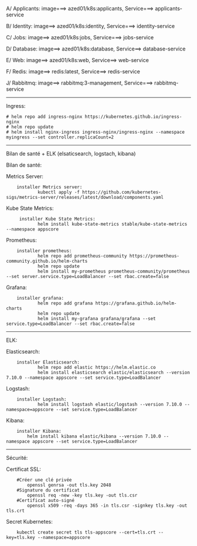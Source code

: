 A/ Applicants: image===> azed01/k8s:applicants, Service===> applicants-service

B/ Identity: image==> azed01/k8s:identity, Service===> identity-service

C/ Jobs: image==> azed01/k8s:jobs, Service===> jobs-service

D/ Database: image==> azed01/k8s:database, Service==> database-service

E/ Web: image==> azed01/k8s:web, Service==> web-service

F/ Redis: image==> redis:latest, Service==> redis-service

J/ Rabbitmq: image==> rabbitmq:3-management, Service===> rabbitmq-service

--------------------------------------------------------------------------------
 Ingress:

    # helm repo add ingress-nginx https://kubernetes.github.io/ingress-nginx
    # helm repo update
    # helm install nginx-ingress ingress-nginx/ingress-nginx --namespace myingress --set controller.replicaCount=2
------------------------------------------------------
Bilan de santé + ELK (elsaticsearch, logstach, kibana)

Bilan de santé:

Metrics Server:

        installer Metrics server: 
                kubectl apply -f https://github.com/kubernetes-sigs/metrics-server/releases/latest/download/components.yaml
       
Kube State Metrics:

         installer Kube State Metrics:
                helm install kube-state-metrics stable/kube-state-metrics --namespace appscore
        
Prometheus:

        installer prometheus:
                helm repo add prometheus-community https://prometheus-community.github.io/helm-charts
                helm repo update
                helm install my-prometheus prometheus-community/prometheus --set server.service.type=LoadBalancer --set rbac.create=false
       
Grafana:

        installer grafana:
                helm repo add grafana https://grafana.github.io/helm-charts
                helm repo update
                helm install my-grafana grafana/grafana --set service.type=LoadBalancer --set rbac.create=false
--------------------------------------------------------------------------
ELK:

Elasticsearch:
        
        installer Elasticsearch:
                helm repo add elastic https://helm.elastic.co
                helm install elasticsearch elastic/elasticsearch --version 7.10.0 --namespace appscore --set service.type=LoadBalancer

Logstash:
        
        installer Logstash:
                helm install logstash elastic/logstash --version 7.10.0 --namespace=appscore --set service.type=LoadBalancer

Kibana:

        installer Kibana:
            helm install kibana elastic/kibana --version 7.10.0 --namespace appscore --set service.type=LoadBalancer
--------------------------------------------------------------------------------------

Sécurité: 
    
Certificat SSL:

        #Créer une clé privée
            openssl genrsa -out tls.key 2048
        #Signature du certificat
            openssl req -new -key tls.key -out tls.csr
        #Certificat auto-signé 
            openssl x509 -req -days 365 -in tls.csr -signkey tls.key -out tls.crt
Secret Kubernetes:
        
        kubectl create secret tls tls-appscore --cert=tls.crt --key=tls.key --namespace=appscore
